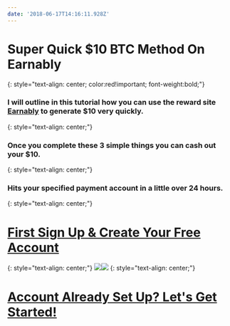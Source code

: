 ```yaml
---
date: '2018-06-17T14:16:11.928Z'
---
```

# <a id="_wcbyik9p97p8"></a>Super Quick $10 BTC Method On Earnably
{: style="text-align: center; color:red!important; font-weight:bold;"}
### <a id="_4paibjdc3o0d"></a>I will outline in this tutorial how you can use the reward site [Earnably](https://earnably.com/i/LucyGotLocks) to generate $10 very quickly.
{: style="text-align: center;"}
### <a id="_ielpmox2hvee"></a>Once you complete these 3 simple things you can cash out your $10.
{: style="text-align: center;"}
### <a id="_nzj4m2guf9xy"></a>Hits your specified payment account in a little over 24 hours.
{: style="text-align: center;"}
# <a id="_snfu3g7bac29"></a>[First Sign Up & Create Your Free Account](https://earnably.com/i/LucyGotLocks)
{: style="text-align: center;"}
[**![](../../../../images/img-e2bafa2c-15bc-420d-87f2-292b260eefe7.jpg)**](https://earnably.com/i/LucyGotLocks)[**![](../../../../images/img-741866b8-7dfc-43e4-9797-f299c9318e59.png)**](https://earnably.com/i/LucyGotLocks)
{: style="text-align: center;"}
# <a id="_snfz3g7bac29"></a>[Account Already Set Up? Let's Get Started!](https://earnably.github.io#start)
